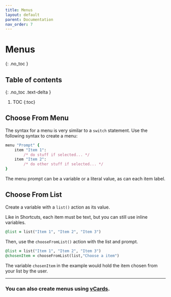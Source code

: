 ```yaml
---
title: Menus
layout: default
parent: Documentation
nav_order: 7
---
```


# Menus
{: .no_toc }

## Table of contents
{: .no_toc .text-delta }

1. TOC
{:toc}

## Choose From Menu

The syntax for a menu is very similar to a `switch` statement. Use the following syntax to create a menu:

```ruby
menu "Prompt" {
    item "Item 1":
        /* do stuff if selected... */
    item "Item 2":
        /* do other stuff if selected... */
}
```

The menu prompt can be a variable or a literal value, as can each item label.

## Choose From List

Create a variable with a `list()` action as its value.

Like in Shortcuts, each item must be text, but you can still use inline variables.

```ruby
@list = list("Item 1", "Item 2", "Item 3")
```

Then, use the `chooseFromList()` action with the list and prompt.

```ruby
@list = list("Item 1", "Item 2", "Item 3")
@chosenItem = chooseFromList(list,"Choose a item")
```

The variable `chosenItem` in the example would hold the item chosen from your list by the user.

---

### You can also create menus using [vCards](/language/vcards).
